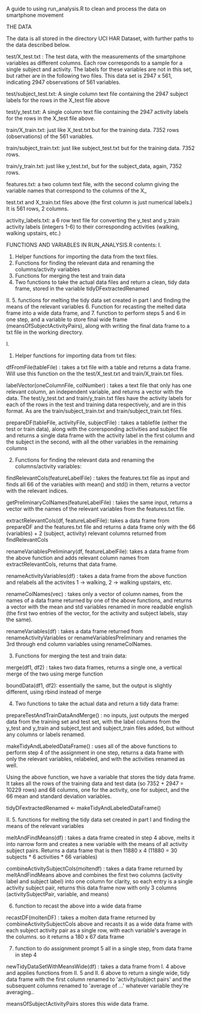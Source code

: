 A guide to using run_analysis.R to clean and process the data on smartphone movement

THE DATA

The data is all stored in the directory UCI HAR Dataset, with further paths to the data described below.

test/X_test.txt : The test data, with the measurements of the smartphone variables as different columns. Each row corresponds to a sample for a single subject and activity. The labels for these variables are not in this set, but rather are in the following two files. This data set is 2947 x 561, indicating 2947 observations of 561 variables.

test/subject_test.txt: A single column text file containing the 2947 subject labels for the rows in the X_test file above

test/y_test.txt: A single column text file containing the 2947 activity labels for the rows in the X_test file above.


train/X_train.txt: just like X_test.txt but for the training data. 7352 rows (observations) of the 561 variables.

train/subject_train.txt: just like subject_test.txt but for the training data. 7352 rows.

train/y_train.txt: just like y_test.txt, but for the subject_data, again, 7352 rows.

features.txt: a two column text file, with the second column giving the variable names that correspond to the columns of the X_

test.txt and X_train.txt files above (the first column is just numerical labels.) It is 561 rows, 2 columns.


activity_labels.txt: a 6 row text file for converting the y_test and y_train activity labels (integers 1-6) to their corresponding activities (walking, walking upstairs, etc.)


FUNCTIONS AND VARIABLES IN RUN_ANALYSIS.R
contents:
I.
1. Helper functions for importing the data from the text files.
2. Functions for finding the relevant data and renaming the columns/activity variables
3. Functions for merging the test and train data
4. Two functions to take the actual data files and return a clean, tidy data frame, stored in the variable tidyDFextractedRenamed

II.
5. functions for melting the tidy data set created in part I and finding the means of the relevant variables
6. Function for recasting the melted data frame into a wide data frame, and 
7. function to perform steps 5 and 6 in one step, and a variable to store final wide frame (meansOfSubjectActivityPairs), along with writing the final data frame to a txt file in the working directory.


I.
1. Helper functions for importing data from txt files:

dfFromFile(tableFile) : takes a txt file with a table and returns a data frame. Will use this function on the the test/X_test.txt and train/X_train.txt files. 

labelVector(oneColumnFile, colNumber) : takes a text file that only has one relevant column, an independent variable, and returns a vector with the data. The test/y_test.txt and train/y_train.txt files have the activity labels for each of the rows in the test and training data respectively, and are in this format. As are the train/subject_train.txt and train/subject_train.txt files.

prepareDF(tableFile, activityFile, subjectFile) : takes a tablefile (either the test or train data), along with the corersponding
activities and subject file and returns a single data frame with the activity label in the first column and the subject in the second, with all the other variables in the remaining columns




2. Functions for finding the relevant data and renaming the columns/activity variables:

findRelevantCols(featureLabelFile) : takes the features.txt file as input and finds all 66 of the variables with mean() and std() in them, returns a vector with the relevant indices.

getPreliminaryColNames(featureLabelFile) : takes the same input, returns a vector with the names of the relevant variables from the features.txt file.

extractRelevantCols(df, featureLabelFile): takes a data frame from prepareDF and the features.txt file and returns a data frame only with the 66 (variables) + 2 (subject, activity) relevant columns returned from findRelevantCols

renameVariablesPreliminary(df, featureLabelFile): takes a data frame from the above function and adds relevant column names from extractRelevantCols, returns that data frame.

renameActivityVariables(df) : takes a data frame from the above function and relabels all the activites 1 -> walking, 2 -> walking upstairs, etc.

renameColNames(vec) : takes only a vector of column names, from the names of a data frame returned by one of the above functions, and returns a vector with the mean and std variables renamed in more readable english (the first two entries of the vector, for the activity and subject labels, stay the same).

renameVariables(df) : takes a data frame returned from renameActivityVariables or renameVariablesPreliminary and renames the 3rd through end column variables using renameColNames.




3. Functions for merging the test and train data:

merge(df1, df2) : takes two data frames, returns a single one, a vertical merge of the two using merge function

boundData(df1, df2): essentially the same, but the output is slightly different, using rbind instead of merge




4. Two functions to take the actual data and return a tidy data frame:

prepareTestAndTrainDataAndMerge() : no inputs, just outputs the merged data from the training set and test set, with the label columns from the y_test and y_train and subject_test and subject_train files added, but without any columns or labels renamed.

makeTidyAndLabeledDataFrame() : uses all of the above functions to perform step 4 of the assignment in one step, returns a data frame with only the relevant variables, relabeled, and with the activities renamed as well. 

Using the above function, we have a variable that stores the tidy data frame. It takes all the rows of the training data and test data (so 7352 + 2947 = 10229 rows) and 68 columns, one for the activity, one for subject, and the 66 mean and standard deviation variables.

tidyDFextractedRenamed <- makeTidyAndLabeledDataFrame()




II.
5. functions for melting the tidy data set created in part I and finding the means of the relevant variables

meltAndFindMeans(df) : takes a data frame created in step 4 above, melts it into narrow form and creates a new variable with the means of all activity subject pairs. Returns a data frame that is then 11880 x 4 (11880 = 30 subjects * 6 activities * 66 variables)

combineActivitySubjectCols(moltendf) : takes a data frame returned by meltAndFindMeans above and combines the first two columns (activity label and subject label) into one column for clarity, so each entry is a single activity subject pair, returns this data frame now with only 3 columns (activitySubjectPair, variable, and means)



6. function to recast the above into a wide data frame

recastDF(moltenDF) : takes a molten data frame returned by combineActivitySubjectCols above and recasts it as a wide data frame with each subject activity pair as a single row, with each variable's average in the columns. so it returns a 180 x 67 data frame



7. function to do assignment prompt 5 all in a single step, from data frame in step 4

newTidyDataSetWithMeansWide(df) : takes a data frame from I. 4 above and applies functions from II. 5 and II. 6 above to return a single wide, tidy data frame with the first column renamed to 'activity/subject pairs' and the subsequent columns renamed to 'average of ...' whatever variable they're averaging..

meansOfSubjectActivityPairs stores this wide data frame.




